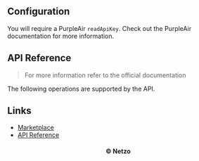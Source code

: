 ## Configuration

You will require a PurpleAir `readApiKey`. Check out the PurpleAir documentation
for more information.

## API Reference

> For more information refer to the official documentation

The following operations are supported by the API.

## Links

- [Marketplace](https://app.netzo.io/resources/resource-http-purpleair)
- [API Reference](https://api.purpleair.com/#api-welcome)

<div align="center">
  <h4>© Netzo</h4>
</div>
